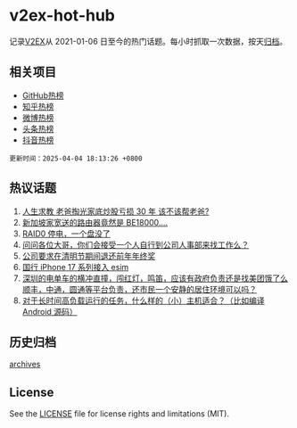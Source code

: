 # v2ex-hot-hub

 记录[V2EX](https://www.v2ex.com/)从 2021-01-06 日至今的热门话题。每小时抓取一次数据，按天[归档](archives)。
 
 ## 相关项目

- [GitHub热榜](https://github.com/lonnyzhang423/github-hot-hub)
- [知乎热榜](https://github.com/lonnyzhang423/zhihu-hot-hub)
- [微博热榜](https://github.com/lonnyzhang423/weibo-hot-hub)
- [头条热榜](https://github.com/lonnyzhang423/toutiao-hot-hub)
- [抖音热榜](https://github.com/lonnyzhang423/douyin-hot-hub)


 `更新时间：2025-04-04 18:13:26 +0800`

## 热议话题

1. [人生求教 老爸掏光家底炒股亏损 30 年 该不该帮老爸?](https://www.v2ex.com/t/1123253)
1. [新加坡家宽送的路由器竟然是 BE18000....](https://www.v2ex.com/t/1123226)
1. [RAID0 停电，一个盘没了](https://www.v2ex.com/t/1123252)
1. [问问各位大哥，你们会接受一个人自行到公司人事部来找工作么？](https://www.v2ex.com/t/1123291)
1. [公司要求在清明节期间退还前年年终奖](https://www.v2ex.com/t/1123206)
1. [国行 iPhone 17 系列接入 esim](https://www.v2ex.com/t/1123246)
1. [深圳的电单车的横冲直撞，闯红灯，鸣笛，应该有政府负责还是找美团饿了么 顺丰，中通，圆通等平台负责，还市民一个安静的居住环境可以吗？](https://www.v2ex.com/t/1123266)
1. [对于长时间高负载运行的任务，什么样的（小）主机适合？（比如编译 Android 源码）](https://www.v2ex.com/t/1123250)

## 历史归档

[archives](archives)

## License

See the [LICENSE](LICENSE) file for license rights and limitations (MIT).
